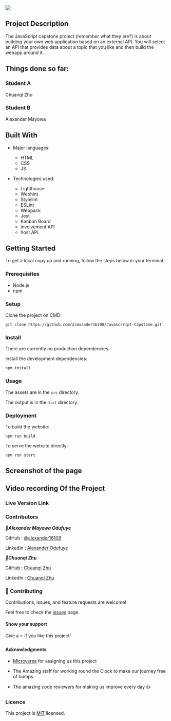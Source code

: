 ![](https://img.shields.io/badge/Microverse-blueviolet)


## Project Description
The JavaScript capstone project (remember what they are?) is about building your own web application based on an external API. You will select an API that provides data about a topic that you like and then build the webapp around it. 


## Things done so far:

### **Student A**
Chuanqi Zhu

### **Student B**
Alexander Mayowa


## Built With

- Major languages:  
  - HTML
  - CSS
  - JS


- Technologies used: 
  - Lighthouse
  - Webhint
  - Stylelint
  - ESLint
  - Webpack
  - Jest
  - Kanban Board
  -  involvement API
  -  host APi


## Getting Started

To get a local copy up and running, follow the steps below in your terminal.

### Prerequisites

- Node.js
- npm

### Setup

Clone the project on CMD:

```
git clone https://github.com/alexander16108/Javascrript-Capstone.git
```

### Install

There are currently no production dependencies.

Install the development dependencies:

```
npm install
```

### Usage

The assets are in the `src` directory.

The output is in the `dist` directory.

<!-- ### Run tests

To run the entire test suite:

```
npm run test
```
 -->
### Deployment

To build the website:

```
npm run build
```

To serve the website directly:

```
npm run start
```


## Screenshot of the page


## Video recording Of the Project


### Live Version Link




### Contributors

***👤Alexander Mayowa Odufuye***

 GitHub : [@alexander16108](https://github.com/alexander16108)
 
 LinkedIn : [Alexander Odufuye]()
 
 
 ***👤Chuanqi Zhu***

 GitHub : [Chuanqi Zhu]()
 
 LinkedIn : [Chuanqi Zhu]()

### 🤝 Contributing
Contributions, issues, and feature requests are welcome!

Feel free to check the [issues](https://github.com/alexander16108/Javascrript-Capstone/issues) page.

#### Show your support
Give a ⭐️ if you like this project!

#### Acknowledgments
- [Microverse](https://microverse.org) for assigning us this project

- The Amazing staff for working round the Clock to make our journey free of bumps.

- The amazing code reviewers for making us improve every day :thumbsup:

### Licence 

 This project is [MIT](https://opensource.org/licenses/MIT) licensed.










<!-- 
# Pokemon Showcase

> This is an interactive web app that displays Pokemon and allows you to like them.

![screenshot](./img/demo.png)

## Video

[watch here](https://www.loom.com/share/806154e3bd1d4ae9890213a8d3f7b332)

This is the JavaScript Capstone project.

 Student A (  ), was resposible for :
- The home page.
- The external API ( PokeAPI ).
- The Involvement API LIKES.
- Testing the item counter
- Styling and dependancies

 Student B (  ), was resposible for :
- The home page.
- The external API ( PokeAPI ).
- The Involvement API LIKES.
- Testing the comment counter
- Styling and dependancies

## Built With

- JavaScript
- Webpack
- HTML & CSS
- Pokemon API (PokeAPI)
- Involvement API

## Live Demo



### Setup

To get a local copy up and running follow these simple example steps.

Click [here]() to go to the repo.

Clone the project by opening your terminal and entering "$ git clone" + "The link supplied".

cd into the repo by typing
$ cd 

$ git checkout development

$ npm install

Open the repo in your code editor and launch it by running '$ npm start' !

## Testing
- run $ npm install --save-dev jest

- followed by '$ npm run test'

## Authors

👤 **Stephan**

Github: @sneeu-leeu

Twitter: @Stephan07484055

Linkedin: Stephan Annandale


## Authors

👤 **Stephan**

Github: @sneeu-leeu

Twitter: @Stephan07484055

Linkedin: Stephan Annandale
## 🤝 Contributing

Contributions, issues, and feature requests are welcome!


Feel free to check the [issues page](https://github.com/sneeu-leeu/To-Do-List/issues/4).

## Show your support

Give a ⭐️ if you like this project!

## 📝 License

This project is [MIT](https://opensource.org/licenses/MIT) licensed. -->
